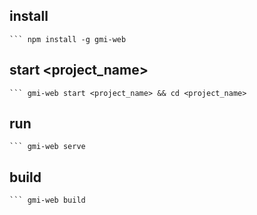 ## install
    ``` npm install -g gmi-web

## start <project_name>
    ``` gmi-web start <project_name> && cd <project_name>

## run
    ``` gmi-web serve

## build
    ``` gmi-web build